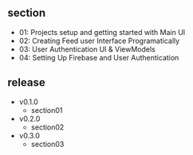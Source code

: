 ## section

- 01: Projects setup and getting started with Main UI
- 02: Creating Feed user Interface Programatically
- 03: User Authentication UI & ViewModels
- 04: Setting Up Firebase and User Authentication

## release

- v0.1.0
  - section01
- v0.2.0
  - section02
- v0.3.0
  - section03
